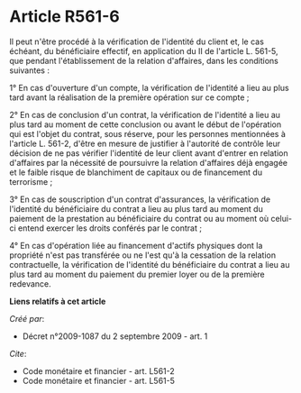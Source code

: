 # Article R561-6

Il peut n'être procédé à la vérification de l'identité du client et, le cas échéant, du bénéficiaire effectif, en application
du II de l'article L. 561-5, que pendant l'établissement de la relation d'affaires, dans les conditions suivantes :

1° En cas d'ouverture d'un compte, la vérification de l'identité a lieu au plus tard avant la réalisation de la première
opération sur ce compte ;

2° En cas de conclusion d'un contrat, la vérification de l'identité a lieu au plus tard au moment de cette conclusion ou
avant le début de l'opération qui est l'objet du contrat, sous réserve, pour les personnes mentionnées à l'article L. 561-2,
d'être en mesure de justifier à l'autorité de contrôle leur décision de ne pas vérifier l'identité de leur client avant
d'entrer en relation d'affaires par la nécessité de poursuivre la relation d'affaires déjà engagée et le faible risque de
blanchiment de capitaux ou de financement du terrorisme ;

3° En cas de souscription d'un contrat d'assurances, la vérification de l'identité du bénéficiaire du contrat a lieu au plus
tard au moment du paiement de la prestation au bénéficiaire du contrat ou au moment où celui-ci entend exercer les droits
conférés par le contrat ;

4° En cas d'opération liée au financement d'actifs physiques dont la propriété n'est pas transférée ou ne l'est qu'à la
cessation de la relation contractuelle, la vérification de l'identité du bénéficiaire du contrat a lieu au plus tard au
moment du paiement du premier loyer ou de la première redevance.

**Liens relatifs à cet article**

_Créé par_:

  - Décret n°2009-1087 du 2 septembre 2009 - art. 1

_Cite_:

  - Code monétaire et financier - art. L561-2
  - Code monétaire et financier - art. L561-5
